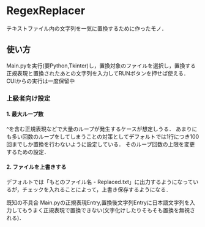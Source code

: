 # RegexReplacer

テキストファイル内の文字列を一気に置換するために作ったモノ．

## 使い方

Main.pyを実行(要Python,Tkinter)し，置換対象のファイルを選択し，置換する正規表現と置換されたあとの文字列を入力してRUNボタンを押せば使える．
CUIからの実行は一度保留中

### 上級者向け設定

#### 1. 最大ループ数
^を含む正規表現などで大量のループが発生するケースが想定しうる．
あまりにも多い回数のループをしてしまうことの対策としてデフォルトでは1行につき100回までしか置換を行わないように設定している．
そのループ回数の上限を変更するための設定．
#### 2. ファイルを上書きする
デフォルトでは「もとのファイル名 - Replaced.txt」に出力するようになっているが，チェックを入れることによって，上書き保存するようになる．


既知の不具合
Main.pyの正規表現Entry,置換後文字列Entryに日本語文字列を入力してもうまく正規表現で置換できない(文字化けしたりそもそも置換を無視される)．
